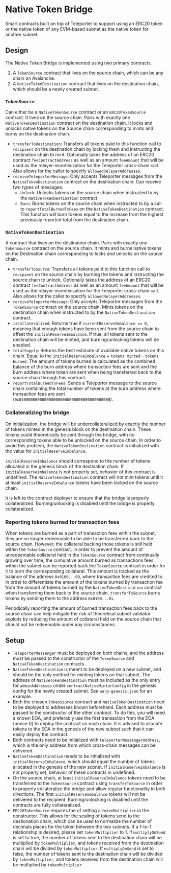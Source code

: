 # Native Token Bridge

Smart contracts built on top of Teleporter to support using an ERC20 token or the native token of any EVM-based subnet as the native token for another subnet.

## Design
The Native Token Bridge is implemented using two primary contracts. 

1. A `TokenSource` contract that lives on the source chain, which can be any chain on Avalanche. 
2. A `NativeTokenDestination` contract that lives on the destination chain, which should be a newly created subnet.

### `TokenSource`
Can either be a `NativeTokenSource` contract or an `ERC20TokenSource` contract. It lives on the source chain. Pairs with exactly one `NativeTokenDestination` contract on the destination chain. It locks and unlocks native tokens on the Source chain corresponding to mints and burns on the destination chain.
- `transferToDestination`: Transfers all tokens paid to this function call to `recipient` on the destination chain by locking them and instructing the destination chain to mint. Optionally takes the address of an ERC20 contract `feeContractAddress` as well as an amount `feeAmount` that will be used as the relayer-incentivization for the Teleporter cross-chain call. Also allows for the caller to specify `allowedRelayerAddresses`.
- `receiveTeleporterMessage`: Only accepts Teleporter messages from the `NativeTokenDestination` contract on the destination chain. Can receive two types of messages:
  - `Unlock`: Unlocks tokens on the source chain when instructed to by the `NativeTokenDestination` contract.
  - `Burn`: Burns tokens on the source chain when instructed to by a call to `reportTotalBurnedTxFees` on the `NativeTokenDestination` contract. This function will burn tokens equal to the increase from the highest previously reported total from the destination chain.

### `NativeTokenDestination`
A contract that lives on the destination chain. Pairs with exactly one `TokenSource` contract on the source chain. It mints and burns native tokens on the Destination chain corresponding to locks and unlocks on the source chain.
- `transferToSource`: Transfers all tokens paid to this function call to `recipient` on the source chain by burning the tokens and instructing the source chain to unlock. Optionally takes the address of an ERC20 contract `feeContractAddress` as well as an amount `feeAmount` that will be used as the relayer-incentivisation for the Teleporter cross-chain call. Also allows for the caller to specify `allowedRelayerAddresses`.
- `receiveTeleporterMessage`: Only accepts Teleporter messages from the `TokenSource` contract on the source chain. Mints tokens on the destination chain when instructed to by the `NativeTokenDestination` contract.
- `isCollateralized`: Returns true if `currentReserveImbalance == 0`, meaning that enough tokens have been sent from the source chain to offset the `initialReserveImbalance`. If true, all tokens sent to the destination chain will be minted, and burning/unlocking tokens will be enabled.
- `totalSupply`: Returns the best estimate of available native tokens on this chain. Equal to the `initialReserveImbalance` + `tokens minted` - `tokens burned`. The amount of tokens burned is calculated as the combined balance of the burn address where transaction fees are sent and the burn address where token are sent when being transferred back to the source chain through this contract.
- `reportTotalBurnedTxFees`: Sends a Teleporter message to the source chain containing the total number of tokens at the burn address where transaction fees are sent (`0x0100000000000000000000000000000000000000`).

### Collateralizing the bridge
On initialization, the bridge will be undercollateralized by exactly the number of tokens minted in the genesis block on the destination chain. These tokens could theoretically be sent through the bridge, with no corresponding tokens able to be unlocked on the source chain. In order to avoid this problem, the `NativeTokenDestination` contract is initialized with the value for `initialReserveImbalance`.

`initialReserveImbalance` should correspond to the number of tokens allocated in the genesis block of the destination chain. If `initialReserveImbalance` is not properly set, behavior of this contract is undefined. The `NativeTokenDestination` contract will not mint tokens until it at least `initialReserveImbalance` tokens have been locked on the source chain. 

It is left to the contract deployer to ensure that the bridge is properly collateralized. Burning/unlocking is disabled until the bridge is properly collateralized.

### Reporting tokens burned for transaction fees
When tokens are burned as a part of transaction fees within the subnet, they are no longer redeemable to be able to be transferred back to the source chain. However, the collateral backing those tokens is still held within the `TokenSource` contract. In order to prevent the amount of unredeemable collateral held in the `TokenSource` contract from continually growing over time, the cumulative amount burned as transactions fees within the subnet can be reported back the `TokenSource` contract in order for it to burn the corresponding collateral. This amount is tracked as the balance of the address `0x0100...00`, where transaction fees are credited to. In order to differentiate the amount of the tokens burned by transaction fee from the amount of tokens burned by the `NativeTokenDestination` contract when transferring them back to the source chain, `transferToSource` burns tokens by sending them to the address `0x0100...01`.

Periodically reporting the amount of burned transaction fees back to the source chain can help mitigate the risk of theoretical subnet validator exploits by reducing the amount of collateral held on the source chain that should not be redeemable under any circumstances. 

## Setup
- `TeleporterMessenger` must be deployed on both chains, and the address must be passed to the constructor of the `TokenSource` and `NativeTokenDestination` contracts.
- `NativeTokenDestination` is meant to be deployed on a new subnet, and should be the only method for minting tokens on that subnet. The address of `NativeTokenDestination` must be included as the only entry for `adminAddresses` under `contractNativeMinterConfig` in the genesis config for the newly created subnet. See `warp-genesis.json` for an example.
- Both the chosen `TokenSource` contract and `NativeTokenDestination` need to be deployed to addresses known beforehand. Each address must be passed to the constructor of the other contract. To do this, you will need a known EOA, and preferably use the first transaction from the EOA (nonce 0) to deploy the contract on each chain. It is advised to allocate tokens to the EOA in the genesis of the new subnet such that it can easily deploy the contract.
- Both contracts need to be initialized with `teleporterMessengerAddress`, which is the only address from which cross-chain messages can be delivered.
- `NativeTokenDestination` needs to be initialized with `initialReserveImbalance`, which should equal the number of tokens allocated in the genesis of the new subnet. If `initialReserveImbalance` is not properly set, behavior of these contracts in undefined.
- On the source chain, at least `initialReserveImbalance` tokens need to be transferred to the `TokenSource` contract using `transferToSource` in order to properly collateralize the bridge and allow regular functionality in both directions. The first `initialReserveImbalance` tokens will not be delivered to the recipient. Burning/unlocking is disabled until the contracts are fully collateralized.
- `ERC20TokenSource` requires the of setting a `tokenMultiplier` in the constructor. This allows for the scaling of tokens send to the destionation chain, which can be used to normalize the number of decimals places for the token between the two subnets. If a 1-to-1 relationship is desired, please set `tokenMultiplier` to 1. If `multiplyOnSend` is set to true, the number of tokens sent to the destination chain will be multiplied by `tokenMultiplier`, and tokens received from the destination chain will be divided by `tokenMultiplier`. If `multiplyOnSend` is set to false, the number of tokens sent to the destination chain will be divided by `tokenMultiplier`, and tokens received from the destination chain will be multiplied by `tokenMultiplier`.
